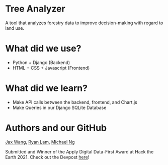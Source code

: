 # Tree Analyzer
A tool that analyzes forestry data to improve decision-making with regard to land use.

# What did we use?
* Python + Django (Backend)
* HTML + CSS + Javascript (Frontend)

# What did we learn?
* Make API calls between the backend, frontend, and Chart.js
* Make Queries in our Django SQLite Database

# Authors and our GitHub
[Jax Wang](https://github.com/Jaxz102), [Ryan Lam](https://github.com/ryan-lam), [Michael Ng](https://github.com/michaelng0107)

Submitted and Winner of the Apply Digital Data-First Award at Hack the Earth 2021.
Check out the Devpost [here](https://devpost.com/software/tree-analyzer)!
